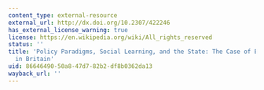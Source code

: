 ```yaml
---
content_type: external-resource
external_url: http://dx.doi.org/10.2307/422246
has_external_license_warning: true
license: https://en.wikipedia.org/wiki/All_rights_reserved
status: ''
title: 'Policy Paradigms, Social Learning, and the State: The Case of Economic Policymaking
  in Britain'
uid: 86646490-50a8-47d7-82b2-df8b0362da13
wayback_url: ''
---
```

